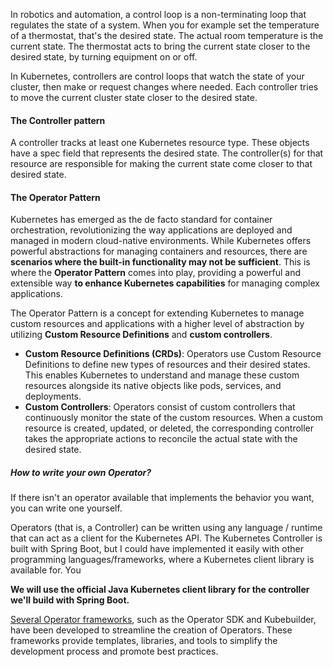 In robotics and automation, a control loop is a non-terminating loop that regulates the state of a system. When you for example set the temperature of a thermostat, that's the desired state. The actual room temperature is the current state. The thermostat acts to bring the current state closer to the desired state, by turning equipment on or off.

In Kubernetes, controllers are control loops that watch the state of your cluster, then make or request changes where needed. Each controller tries to move the current cluster state closer to the desired state.

#### The Controller pattern

A controller tracks at least one Kubernetes resource type. These objects have a spec field that represents the desired state. The controller(s) for that resource are responsible for making the current state come closer to that desired state.

#### The Operator Pattern

Kubernetes has emerged as the de facto standard for container orchestration, revolutionizing the way applications are deployed and managed in modern cloud-native environments. While Kubernetes offers powerful abstractions for managing containers and resources, there are **scenarios where the built-in functionality may not be sufficient**. This is where the **Operator Pattern** comes into play, providing a powerful and extensible way **to enhance Kubernetes capabilities** for managing complex applications.

The Operator Pattern is a concept for extending Kubernetes to manage custom resources and applications with a higher level of abstraction by utilizing **Custom Resource Definitions** and **custom controllers**.
- **Custom Resource Definitions (CRDs)**: Operators use Custom Resource Definitions to define new types of resources and their desired states. This enables Kubernetes to understand and manage these custom resources alongside its native objects like pods, services, and deployments.
- **Custom Controllers**: Operators consist of custom controllers that continuously monitor the state of the custom resources. When a custom resource is created, updated, or deleted, the corresponding controller takes the appropriate actions to reconcile the actual state with the desired state.

##### How to write your own Operator?

If there isn't an operator available that implements the behavior you want, you can write one yourself.

Operators (that is, a Controller) can be written using any language / runtime that can act as a client for the Kubernetes API.
The Kubernetes Controller is built with Spring Boot, but I could have implemented it easily with other programming languages/frameworks, where a Kubernetes client library is available for. You

**We will use the official Java Kubernetes client library for the controller we'll build with Spring Boot.**

[Several Operator frameworks](https://kubernetes.io/docs/concepts/extend-kubernetes/operator/#writing-operator), such as the Operator SDK and Kubebuilder, have been developed to streamline the creation of Operators. These frameworks provide templates, libraries, and tools to simplify the development process and promote best practices.




